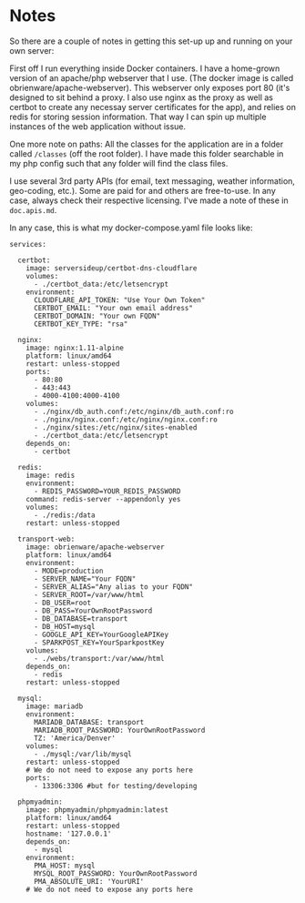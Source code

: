 # Notes

So there are a couple of notes in getting this set-up up and running on your own server:

First off I run everything inside Docker containers. I have a home-grown version of an apache/php webserver that I use. (The docker image is called obrienware/apache-webserver). This webserver only exposes port 80 (it's designed to sit behind a proxy. I also use nginx as the proxy as well as certbot to create any necessay server certificates for the app), and relies on redis for storing session information. That way I can spin up multiple instances of the web application without issue.

One more note on paths: All the classes for the application are in a folder called `/classes` (off the root folder). I have made this folder searchable in my php config such that any folder will find the class files.

I use several 3rd party APIs (for email, text messaging, weather information, geo-coding, etc.). Some are paid for and others are free-to-use. In any case, always check their respective licensing. I've made a note of these in `doc.apis.md`.

In any case, this is what my docker-compose.yaml file looks like:

```
services:

  certbot:
    image: serversideup/certbot-dns-cloudflare
    volumes:
      - ./certbot_data:/etc/letsencrypt
    environment:
      CLOUDFLARE_API_TOKEN: "Use Your Own Token"
      CERTBOT_EMAIL: "Your own email address"
      CERTBOT_DOMAIN: "Your own FQDN"
      CERTBOT_KEY_TYPE: "rsa"
  
  nginx:
    image: nginx:1.11-alpine
    platform: linux/amd64
    restart: unless-stopped
    ports:
      - 80:80
      - 443:443
      - 4000-4100:4000-4100
    volumes:
      - ./nginx/db_auth.conf:/etc/nginx/db_auth.conf:ro
      - ./nginx/nginx.conf:/etc/nginx/nginx.conf:ro
      - ./nginx/sites:/etc/nginx/sites-enabled
      - ./certbot_data:/etc/letsencrypt
    depends_on:
      - certbot

  redis:
    image: redis
    environment:
      - REDIS_PASSWORD=YOUR_REDIS_PASSWORD
    command: redis-server --appendonly yes
    volumes:
      - ./redis:/data
    restart: unless-stopped

  transport-web:
    image: obrienware/apache-webserver
    platform: linux/amd64
    environment:
      - MODE=production
      - SERVER_NAME="Your FQDN"
      - SERVER_ALIAS="Any alias to your FQDN"
      - SERVER_ROOT=/var/www/html
      - DB_USER=root
      - DB_PASS=YourOwnRootPassword
      - DB_DATABASE=transport
      - DB_HOST=mysql
      - GOOGLE_API_KEY=YourGoogleAPIKey
      - SPARKPOST_KEY=YourSparkpostKey
    volumes:
      - ./webs/transport:/var/www/html
    depends_on:
      - redis
    restart: unless-stopped

  mysql:
    image: mariadb
    environment:
      MARIADB_DATABASE: transport
      MARIADB_ROOT_PASSWORD: YourOwnRootPassword
      TZ: 'America/Denver'
    volumes:
      - ./mysql:/var/lib/mysql
    restart: unless-stopped
    # We do not need to expose any ports here
    ports:
      - 13306:3306 #but for testing/developing

  phpmyadmin:
    image: phpmyadmin/phpmyadmin:latest
    platform: linux/amd64
    restart: unless-stopped
    hostname: '127.0.0.1'
    depends_on:
      - mysql
    environment:
      PMA_HOST: mysql
      MYSQL_ROOT_PASSWORD: YourOwnRootPassword
      PMA_ABSOLUTE_URI: 'YourURI'
    # We do not need to expose any ports here
```